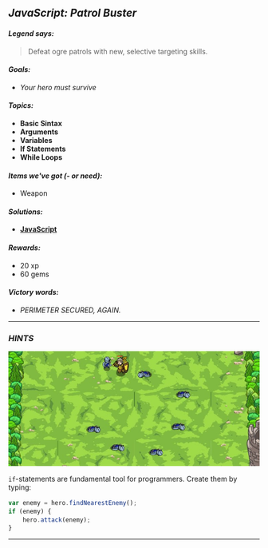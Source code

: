 ## _JavaScript: Patrol Buster_

#### _Legend says:_
> Defeat ogre patrols with new, selective targeting skills.

#### _Goals:_
+ _Your hero must survive_

#### _Topics:_
+ **Basic Sintax**
+ **Arguments**
+ **Variables**
+ **If Statements**
+ **While Loops**

#### _Items we've got (- or need):_
+ Weapon

#### _Solutions:_
+ **[JavaScript](patrBust.js)**

#### _Rewards:_
+ 20 xp
+ 60 gems

#### _Victory words:_
+ _PERIMETER SECURED, AGAIN._

___

### _HINTS_

![](img/patrol_buster.jpeg)

`if`-statements are fundamental tool for programmers. Create them by typing:

```javascript
var enemy = hero.findNearestEnemy();
if (enemy) {
    hero.attack(enemy);
}

```

___
